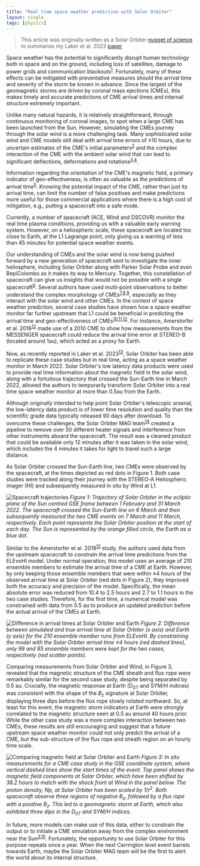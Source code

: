 ```yaml
---
title: "Real time space weather prediction with Solar Orbiter"
layout: single
tags: [physics]
---
```


> This article was originally written as a Solar Orbiter [nugget of science](https://www.cosmos.esa.int/web/solar-orbiter/-/science-nugget-real-time-space-weather-prediction-with-solar-orbiter) to summarise my Laker et al. 2023 [paper](https://agupubs.onlinelibrary.wiley.com/doi/full/10.1029/2023SW003628)

Space weather has the potential to significantly disrupt human technology both in space and on the ground, including loss of satellites, damage to power grids and communication blackouts<sup><a href="https://www.nature.com/articles/484311a">1</a></sup>. Fortunately, many of these effects can be mitigated with preventative measures should the arrival time and severity of the storm be known in advance. Since the largest of the geomagnetic storms are driven by coronal mass ejections (CMEs), this makes timely and accurate predictions of CME arrival times and internal structure extremely important. 

Unlike many natural hazards, it is relatively straightforward, through continuous monitoring of coronal images, to spot when a large CME has been launched from the Sun. However, simulating the CMEs journey through the solar wind is a more challenging task. Many sophisticated solar wind and CME models still deal with arrival time errors of $\pm 10$ hours, due to uncertain estimates of the CME's initial parameters<sup><a href="https://agupubs.onlinelibrary.wiley.com/doi/full/10.1029/2018SW001962">2</a></sup> and the complex interaction of the CME with the ambient solar wind that can lead to significant deflections, deformations and rotations<sup><a href="https://link.springer.com/article/10.1007/s11207-011-9791-9">3</a>,<a href="https://link.springer.com/article/10.1023/B:SOLA.0000043576.21942.aa">4</a></sup>.

Information regarding the orientation of the CME's magnetic field, a primary indicator of geo-effectiveness, is often as valuable as the predictions of arrival time<sup><a href="https://agupubs.onlinelibrary.wiley.com/doi/full/10.1029/2020SW002507">5</a></sup>.
Knowing the potential impact of the CME, rather than just its arrival time, can limit the number of false positives and make predictions more useful for those commercial applications where there is a high cost of mitigation, e.g., putting a spacecraft into a safe mode. 

Currently, a number of spacecraft (ACE, Wind and DSCOVR) monitor the real time plasma conditions, providing us with a valuable early warning system. However, on a heliospheric scale, these spacecraft are located too close to Earth, at the L1 Lagrange point, only giving us a warning of less than 45 minutes for potential space weather events. 

Our understanding of CMEs and the solar wind is now being pushed forward by a new generation of spacecraft sent to investigate the inner heliosphere, including Solar Orbiter along with Parker Solar Probe and even BepiColombo as it makes its way to Mercury. Together, this constellation of spacecraft can give us insights that would not be possible with a single spacecraft<sup><a href="https://www.aanda.org/articles/aa/abs/2021/08/aa40679-21/aa40679-21.html">6</a></sup>. Several authors have used multi-point observations to better understand the complex morphology of CMEs<sup><a href="https://www.aanda.org/articles/aa/abs/2021/12/aa40113-20/aa40113-20.html">7</a>,<a href="https://www.aanda.org/articles/aa/abs/2021/12/aa40919-21/aa40919-21.html">8</a>,<a href="https://iopscience.iop.org/article/10.3847/2041-8213/ac42d0/meta">9</a></sup>, especially as they interact with the solar wind and other CMEs. In the context of space weather prediction, several case studies have shown how a space weather monitor far further upstream that L1 could be beneficial in predicting the arrival time and geo-effectiveness of CMEs<sup><a href="https://www.aanda.org/articles/aa/abs/2021/12/aa40648-21/aa40648-21.html">10</a>,<a href="https://agupubs.onlinelibrary.wiley.com/doi/abs/10.1029/1999JA900010">11</a>,<a href="https://agupubs.onlinelibrary.wiley.com/doi/full/10.1029/2017SW001786">12</a></sup>. For instance, Amerstorfer et al. 2018<sup><a href="https://agupubs.onlinelibrary.wiley.com/doi/full/10.1029/2017SW001786">12</a></sup> made use of a 2010 CME to show how measurements from the MESSENGER spacecraft could reduce the arrival time error at STEREO-B (located around 1au), which acted as a proxy for Earth.

Now, as recently reported in Laker et al. 2023<sup><a href="https://agupubs.onlinelibrary.wiley.com/doi/full/10.1029/2023SW003628">13</a></sup>, Solar Orbiter has been able to replicate these case studies but in real time, acting as a space weather monitor in March 2022.  Solar Orbiter's low latency data products were used to provide real time information about the magnetic field in the solar wind, along with a fortuitous trajectory that crossed the Sun-Earth line in March 2022, allowed the authors to temporarily transform Solar Orbiter into a real time space weather monitor at more than 0.5au from the Earth. 

Although originally intended to help point Solar Orbiter's telescopic arsenal, the low-latency data product is of lower time resolution and quality than the scientific grade data typically released 90 days after download. To overcome these challenges, the Solar Orbiter MAG team<sup><a href="https://www.aanda.org/articles/aa/abs/2020/10/aa37257-19/aa37257-19.html">14</a></sup> created a pipeline to remove over 50 different heater signals and interference from other instruments aboard the spacecraft. The result was a cleaned product that could be available only 12 minutes after it was taken in the solar wind, which includes the 4 minutes it takes for light to travel such a large distance.

As Solar Orbiter crossed the Sun-Earth line, two CMEs were observed by the spacecraft, at the times depicted as red dots in Figure 1. Both case studies were tracked along their journey with the STEREO-A Heliospheric imager (HI) and subsequently measured in situ by Wind at L1.

![Spacecraft trajectories](/files/cme_paper/trajectory.png)
*Figure 1: Trajectory of Solar Orbiter in the ecliptic plane of the Sun centred GSE frame between 1 February and 31 March 2022. The spacecraft crossed the Sun-Earth line on 6 March and then subsequently measured the two CME events on 7 March and 11 March, respectively. Each point represents the Solar Orbiter position at the start of each day. The Sun is represented by the orange filled circle, the Earth as a blue dot.*

Similar to the Amerstorfer et al. 2018<sup><a href="https://agupubs.onlinelibrary.wiley.com/doi/full/10.1029/2017SW001786">12</a></sup> study, the authors used data from the upstream spacecraft to constrain the arrival time predictions from the ELEvoHI model. Under normal operation, this model uses an average of 210 ensemble members to estimate the arrival time of a CME at Earth. However, by only keeping those ensemble members that were within $\pm4$ hours of the observed arrival time at Solar Orbiter (red dots in Figure 2), they improved both the accuracy and precision of the model. Specifically, the mean absolute error was reduced from 10.4 to 2.5 hours and 2.7 to 1.1 hours in the two case studies. Therefore, for the first time, a numerical model was constrained with data from 0.5 au to produce an updated prediction before the actual arrival of the CMEs at Earth.

![Difference in arrival times at Solar Orbiter and Earth](/files/cme_paper/arrival_times.png)
*Figure 2: Difference between simulated and true arrival time at Solar Orbiter (x axis) and Earth (y axis) for the 210 ensemble member runs from ELEvoHI. By constraining the model with the Solar Orbiter arrival time $\pm4$ hours (red dashed lines), only 99 and 85 ensemble members were kept for the two cases, respectively (red scatter points).*

Comparing measurements from Solar Orbiter and Wind, in Figure 3, revealed that the magnetic structure of the CME sheath and flux rope were remarkably similar for the second case study, despite being separated by 0.5 au. Crucially, the magnetic response at Earth (D$_{ST}$ and SYM/H indices) was consistent with the shape of the $B_z$ signature at Solar Orbiter, displaying three dips before the flux rope slowly rotated northward. So, at least for this event, the magnetic storm indicators at Earth were strongly correlated to the magnetic structure seen at 0.5 au around 40 hours prior. While the other case study was a more complex interaction between two CMEs, these results are still encouraging and suggest that a future upstream space weather monitor could not only predict the arrival of a CME, but the sub-structure of the flux rope and sheath region on an hourly time scale.

![Comparing magnetic field at Solar Orbiter and Earth](/files/cme_paper/big_CME.png)
*Figure 3: In situ measurements for a CME case study in the GSE coordinate system, where vertical dashed lines show the start times of the event. Top panel shows the magnetic field components at Solar Orbiter, which have been shifted by 38.2 hours to match with the shock front at Wind in the panel below. The proton density, $Np$, at Solar Orbiter has been scaled by $1/r^{2}$. Both spacecraft observe three regions of negative $B_z$, followed by a flux rope with a positive $B_z$. This led to a geomagnetic storm at Earth, which also exhibited three dips in the D$_{ST}$ and SYM/H indices.*

In future, more models can make use of this data, either to constrain the output or to initiate a CME simulation away from the complex environment near the Sun<sup><a href="https://link.springer.com/article/10.1007/s11207-011-9791-9">3</a>,<a href="https://iopscience.iop.org/article/10.1088/2041-8205/714/1/L128/meta">15</a></sup>.
Fortunately, the opportunity to use Solar Orbiter for this purpose repeats once a year. When the next Carrington level event barrels towards Earth, maybe the Solar Orbiter MAG team will be the first to alert the world about its internal structure.
